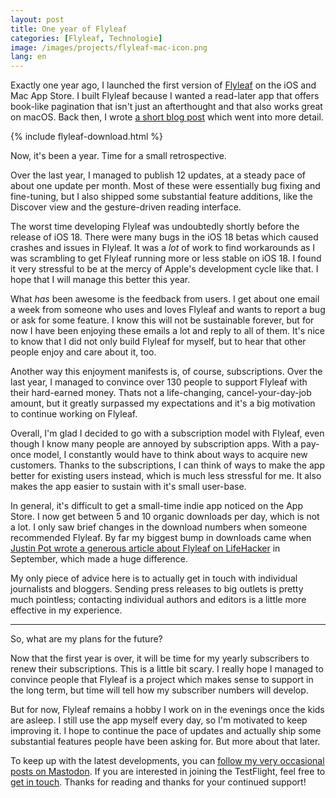 ```yaml
---
layout: post
title: One year of Flyleaf
categories: [Flyleaf, Technologie]
image: /images/projects/flyleaf-mac-icon.png
lang: en
---
```


Exactly one year ago, I launched the first version of [Flyleaf](/project/flyleaf) on the iOS and Mac App Store. I built Flyleaf because I wanted a read-later app that offers book-like pagination that isn't just an afterthought and that also works great on macOS. Back then, I wrote [a short blog post](/about-flyleaf/) which went into more detail.

{% include flyleaf-download.html %}

Now, it's been a year. Time for a small retrospective.

Over the last year, I managed to publish 12 updates, at a steady pace of about one update per month. Most of these were essentially bug fixing and fine-tuning, but I also shipped some substantial feature additions, like the Discover view and the gesture-driven reading interface.

The worst time developing Flyleaf was undoubtedly shortly before the release of iOS 18. There were many bugs in the iOS 18 betas which caused crashes and issues in Flyleaf. It was a *lot* of work to find workarounds as I was scrambling to get Flyleaf running more or less stable on iOS 18. I found it very stressful to be at the mercy of Apple's development cycle like that. I hope that I will manage this better this year.

What *has* been awesome is the feedback from users. I get about one email a week from someone who uses and loves Flyleaf and wants to report a bug or ask for some feature. I know this will not be sustainable forever, but for now I have been enjoying these emails a lot and reply to all of them. It's nice to know that I did not only build Flyleaf for myself, but to hear that other people enjoy and care about it, too.

Another way this enjoyment manifests is, of course, subscriptions. Over the last year, I managed to convince over 130 people to support Flyleaf with their hard-earned money. Thats not a life-changing, cancel-your-day-job amount, but it greatly surpassed my expectations and it's a big motivation to continue working on Flyleaf.

Overall, I'm glad I decided to go with a subscription model with Flyleaf, even though I know many people are annoyed by subscription apps. With a pay-once model, I constantly would have to think about ways to acquire new customers. Thanks to the subscriptions, I can think of ways to make the app better for existing users instead, which is much less stressful for me. It also makes the app easier to sustain with it's small user-base.

In general, it's difficult to get a small-time indie app noticed on the App Store. I now get between 5 and 10 organic downloads per day, which is not a lot. I only saw brief changes in the download numbers when someone recommended Flyleaf. By far my biggest bump in downloads came when [Justin Pot wrote a generous article about Flyleaf on LifeHacker](https://lifehacker.com/tech/flyleaf-is-the-best-read-it-later-app-for-apple-users) in September, which made a huge difference.

My only piece of advice here is to actually get in touch with individual journalists and bloggers. Sending press releases to big outlets is pretty much pointless; contacting individual authors and editors is a little more effective in my experience.

----

So, what are my plans for the future?

Now that the first year is over, it will be time for my yearly subscribers to renew their subscriptions. This is a little bit scary. I really hope I managed to convince people that Flyleaf is a project which makes sense to support in the long term, but time will tell how my subscriber numbers will develop.

But for now, Flyleaf remains a hobby I work on in the evenings once the kids are asleep. I still use the app myself every day, so I'm motivated to keep improving it. I hope to continue the pace of updates and actually ship some substantial features people have been asking for. But more about that later.

To keep up with the latest developments, you can [follow my very occasional posts on Mastodon](https://mastodon.social/@flyleafapp/). If you are interested in joining the TestFlight, feel free to [get in touch](mailto:flyleaf@moehrenzahn.de). Thanks for reading and thanks for your continued support!
